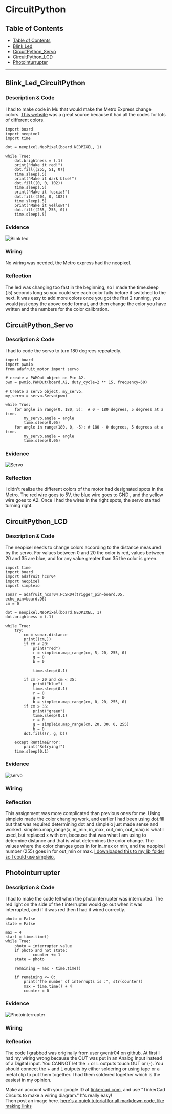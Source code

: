 # CircuitPython

## Table of Contents
* [Table of Contents](#TableOfContents)
* [Blink Led](#Blink_Led_CircuitPython)
* [CircuitPython_Servo](#CircuitPython_Servo)
* [CircuitPython_LCD](#CircuitPython_LCD)
* [Photointurrupter](#Photointurrupter)
---

## Blink_Led_CircuitPython

### Description & Code
I had to make code in Mu that would make the Metro Express change colors. [This website](https://www.w3schools.com/colors/colors_picker.asp) was a great source because it had all the codes for lots of different colors. 


```
import board
import neopixel
import time

dot = neopixel.NeoPixel(board.NEOPIXEL, 1)

while True:
    dot.brightness = (.1)
    print("Make it red!")
    dot.fill((255, 51, 0))
    time.sleep(.5)
    print("Make it dark blue!")
    dot.fill((0, 0, 102))
    time.sleep(.5)
    print("Make it fuscia!")
    dot.fill((204, 0, 102))
    time.sleep(.5)
    print("Make it yellow!")
    dot.fill((255, 255, 0))
    time.sleep(.5)
```


### Evidence

![Blink led](Images/gif-led.gif)

### Wiring

No wiring was needed, the Metro express had the neopixel.

### Reflection
The led was changing too fast in the beginning, so I made the time.sleep (.5) seconds long so you could see each color fully before it switched to the next. It was easy to add more colors once you got the first 2 running, you would just copy the above code format, and then change the color you have written and the numbers for the color calibration. 



## CircuitPython_Servo

### Description & Code
I had to code the servo to turn 180 degrees repeatedly. 
```
import board
import pwmio
from adafruit_motor import servo

# create a PWMOut object on Pin A2.
pwm = pwmio.PWMOut(board.A2, duty_cycle=2 ** 15, frequency=50)

# Create a servo object, my_servo.
my_servo = servo.Servo(pwm)

while True:
    for angle in range(0, 180, 5):  # 0 - 180 degrees, 5 degrees at a time.
        my_servo.angle = angle
        time.sleep(0.05)
    for angle in range(180, 0, -5): # 180 - 0 degrees, 5 degrees at a time.
        my_servo.angle = angle
        time.sleep(0.05)
```

### Evidence

![Servo](Images/gif-servo.gif)


### Reflection

I didn't realize the different colors of the motor had designated spots in the Metro. The red wire goes to 5V, the blue wire goes to GND , and the yellow wire goes to A2. Once I had the wires in the right spots, the servo started turning right. 


## CircuitPython_LCD

### Description & Code
The neopixel needs to change colors according to the distance measured by the servo. For values between 0 and 20 the color is red, values between 20 and 35 are blue, and for any value greater than 35 the color is green. 

```
import time
import board
import adafruit_hcsr04
import neopixel
import simpleio

sonar = adafruit_hcsr04.HCSR04(trigger_pin=board.D5, echo_pin=board.D6)
cm = 0

dot = neopixel.NeoPixel(board.NEOPIXEL, 1)
dot.brightness = (.1)

while True:
    try:
        cm = sonar.distance
        print((cm,))
        if cm < 20:
            print("red")
            r = simpleio.map_range(cm, 5, 20, 255, 0)
            g = 0
            b = 0
            
            time.sleep(0.1)

        if cm > 20 and cm < 35:
            print("blue")
            time.sleep(0.1)
            r = 0
            g = 0
            b = simpleio.map_range(cm, 0, 20, 255, 0)
        if cm > 35:
            print("green")
            time.sleep(0.1)
            r = 0
            g = simpleio.map_range(cm, 20, 30, 0, 255)
            b = 0
        dot.fill((r, g, b))

    except RuntimeError:
        print("Retrying!")
    time.sleep(0.1)

```

### Evidence

![servo](Images/gif-distance.gif)

### Wiring

### Reflection
This assignment was more complicated than previous ones for me. Using simpleio made the color changing work, and earlier I had been using dot.fill but that was required determining dot and simpleio just made sense and worked. simpleio.map_range(x, in_min, in_max, out_min, out_max) is what I used, but replaced x with cm, because that was what I am using to determine distance and that is what determines the color change. The values where the color changes goes in for in_max or min, and the neopixel number (255) goes in for out_min or max. [I downloaded this to my lib folder so I could use simpleio.](https://circuitpython.readthedocs.io/projects/simpleio/en/latest/_modules/simpleio.html#map_range)


## Photointurrupter

### Description & Code

I had to make the code tell when the photointerrupter was interrupted. The red light on the side of the t interrupter would go out when it was interrupted, and if it was red then I had it wired correctly. 


```
photo = False
state = False

max = 4
start = time.time()
while True:
    photo = interrupter.value
    if photo and not state:
            counter += 1
    state = photo

    remaining = max - time.time()

    if remaining <= 0:
        print("The number of interrupts is :", str(counter))
        max = time.time() + 4
        counter = 0

```

### Evidence

![Photointerrupter](Images/gif-photointerrupter.gif)

### Wiring

### Reflection

The code I grabbed was originally from user gventr04 on github. At first I had my wiring wrong because the OUT was put in an Analog Input instead of a Digital input. You CANNOT let the + or L outputs touch OUT or (-). You should connect the + and L outputs by either soldering or using tape or a metal clip to put them together. I had them soldered together which is the easiest in my opinion. 







Make an account with your google ID at [tinkercad.com](https://www.tinkercad.com/learn/circuits), and use "TinkerCad Circuits to make a wiring diagram."  It's really easy!  
Then post an image here.   [here's a quick tutorial for all markdown code, like making links](https://guides.github.com/features/mastering-markdown/)


















